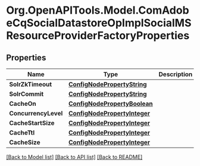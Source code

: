 # Org.OpenAPITools.Model.ComAdobeCqSocialDatastoreOpImplSocialMSResourceProviderFactoryProperties
## Properties

Name | Type | Description | Notes
------------ | ------------- | ------------- | -------------
**SolrZkTimeout** | [**ConfigNodePropertyString**](ConfigNodePropertyString.md) |  | [optional] 
**SolrCommit** | [**ConfigNodePropertyString**](ConfigNodePropertyString.md) |  | [optional] 
**CacheOn** | [**ConfigNodePropertyBoolean**](ConfigNodePropertyBoolean.md) |  | [optional] 
**ConcurrencyLevel** | [**ConfigNodePropertyInteger**](ConfigNodePropertyInteger.md) |  | [optional] 
**CacheStartSize** | [**ConfigNodePropertyInteger**](ConfigNodePropertyInteger.md) |  | [optional] 
**CacheTtl** | [**ConfigNodePropertyInteger**](ConfigNodePropertyInteger.md) |  | [optional] 
**CacheSize** | [**ConfigNodePropertyInteger**](ConfigNodePropertyInteger.md) |  | [optional] 

[[Back to Model list]](../README.md#documentation-for-models) [[Back to API list]](../README.md#documentation-for-api-endpoints) [[Back to README]](../README.md)

